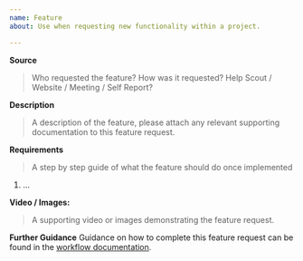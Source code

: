 ```yaml
---
name: Feature
about: Use when requesting new functionality within a project.

---
```

**Source**
> Who requested the feature? How was it requested? Help Scout / Website / Meeting / Self Report?

**Description**
> A description of the feature, please attach any relevant supporting documentation to this feature request.

**Requirements**
> A step by step guide of what the feature should do once implemented

1. ...

**Video / Images:**
> A supporting video or images demonstrating the feature request.

**Further Guidance**
Guidance on how to complete this feature request can be found in the [workflow documentation](https://docs.google.com/document/d/1moNJzYNOvxSfztw1Ew6ztOCayDk67fQbQPkG-RNLhGI/edit).
